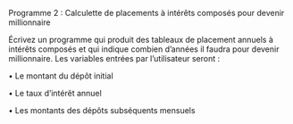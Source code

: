 Programme 2 : Calculette de placements à intérêts composés pour devenir millionnaire

Écrivez un programme qui produit des tableaux de placement annuels à intérêts composés et qui indique combien d’années il faudra pour devenir millionnaire. Les variables entrées par l’utilisateur seront :

• Le montant du dépôt initial

• Le taux d’intérêt annuel

• Les montants des dépôts subséquents mensuels
